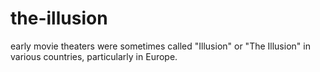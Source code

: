 # the-illusion
early movie theaters were sometimes called "Illusion" or "The Illusion" in various countries, particularly in Europe. 

